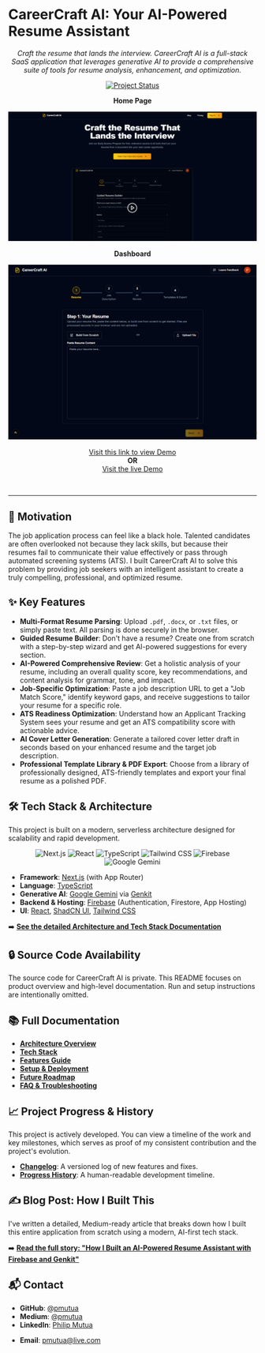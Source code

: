 # CareerCraft AI: Your AI-Powered Resume Assistant

<p align="center">
  <em>Craft the resume that lands the interview. CareerCraft AI is a full-stack SaaS application that leverages generative AI to provide a comprehensive suite of tools for resume analysis, enhancement, and optimization.</em>
</p>

<p align="center">
  <a href="./docs/progress-history.md"><img src="https://img.shields.io/badge/Project_Status-Actively_Developed-brightgreen" alt="Project Status"></a>
  <!-- <a href="https://github.com/your-username/careercraft-ai/blob/main/LICENSE"><img src="https://img.shields.io/badge/License-MIT-blue.svg" alt="License"></a> -->
</p>

<p align="center">
    <b>Home Page</b>
</p>
<p align="center">
  <img src="./assets/landing-hero-page.PNG" alt="CareerCraft AI Dashboard Preview" data-ai-hint="app dashboard resume" width="800"/>
</p>

<p align="center">
    <b>Dashboard</b>
</p>

  <p align="center">
  <img src="./assets/dashboard-career-craft.PNG" alt="CareerCraft AI Dashboard Preview" data-ai-hint="app dashboard resume" width="800"/>
</p>

<p align="center">
  <a href="https://www.youtube.com/watch?v=8Tioh6XuGEE" target="_blank">
    Visit this link to view Demo
  </a>
  <br>
  <b>OR</b>
  <br>
  <a href="https://studio--careercraft-ai-digjh.us-central1.hosted.app/" target="_blank">
    Visit the live Demo
  </a>

  
</p>


<br>

---

## 🚀 Motivation

The job application process can feel like a black hole. Talented candidates are often overlooked not because they lack skills, but because their resumes fail to communicate their value effectively or pass through automated screening systems (ATS). I built CareerCraft AI to solve this problem by providing job seekers with an intelligent assistant to create a truly compelling, professional, and optimized resume.

## ✨ Key Features

- **Multi-Format Resume Parsing**: Upload `.pdf`, `.docx`, or `.txt` files, or simply paste text. All parsing is done securely in the browser.
- **Guided Resume Builder**: Don't have a resume? Create one from scratch with a step-by-step wizard and get AI-powered suggestions for every section.
- **AI-Powered Comprehensive Review**: Get a holistic analysis of your resume, including an overall quality score, key recommendations, and content analysis for grammar, tone, and impact.
- **Job-Specific Optimization**: Paste a job description URL to get a "Job Match Score," identify keyword gaps, and receive suggestions to tailor your resume for a specific role.
- **ATS Readiness Optimization**: Understand how an Applicant Tracking System sees your resume and get an ATS compatibility score with actionable advice.
- **AI Cover Letter Generation**: Generate a tailored cover letter draft in seconds based on your enhanced resume and the target job description.
- **Professional Template Library & PDF Export**: Choose from a library of professionally designed, ATS-friendly templates and export your final resume as a polished PDF.

## 🛠️ Tech Stack & Architecture

This project is built on a modern, serverless architecture designed for scalability and rapid development.

<p align="center">
  <img src="https://img.shields.io/badge/Next.js-000000?style=for-the-badge&logo=nextdotjs&logoColor=white" alt="Next.js">
  <img src="https://img.shields.io/badge/React-20232A?style=for-the-badge&logo=react&logoColor=61DAFB" alt="React">
  <img src="https://img.shields.io/badge/TypeScript-3178C6?style=for-the-badge&logo=typescript&logoColor=white" alt="TypeScript">
  <img src="https://img.shields.io/badge/Tailwind_CSS-38B2AC?style=for-the-badge&logo=tailwind-css&logoColor=white" alt="Tailwind CSS">
  <img src="https://img.shields.io/badge/Firebase-FFCA28?style=for-the-badge&logo=firebase&logoColor=black" alt="Firebase">
  <img src="https://img.shields.io/badge/Google_Gemini-4285F4?style=for-the-badge&logo=google&logoColor=white" alt="Google Gemini">
</p>

- **Framework**: [Next.js](https://nextjs.org/) (with App Router)
- **Language**: [TypeScript](https://www.typescriptlang.org/)
- **Generative AI**: [Google Gemini](https://deepmind.google.com/technologies/gemini/) via [Genkit](https://firebase.google.com/docs/genkit)
- **Backend & Hosting**: [Firebase](https://firebase.google.com/) (Authentication, Firestore, App Hosting)
- **UI**: [React](https://react.dev/), [ShadCN UI](https://ui.shadcn.com/), [Tailwind CSS](https://tailwindcss.com/)

➡️ **[See the detailed Architecture and Tech Stack Documentation](./docs/architecture.md)**

## 🔒 Source Code Availability

The source code for CareerCraft AI is private. This README focuses on product overview and high-level documentation. Run and setup instructions are intentionally omitted.

## 📚 Full Documentation

- **[Architecture Overview](./docs/architecture.md)**
- **[Tech Stack](./docs/stack.md)**
- **[Features Guide](./docs/features.md)**
- **[Setup & Deployment](./docs/setup.md)**
- **[Future Roadmap](./docs/future-roadmap.md)**
- **[FAQ & Troubleshooting](./docs/faq.md)**

## 📈 Project Progress & History

This project is actively developed. You can view a timeline of the work and key milestones, which serves as proof of my consistent contribution and the project's evolution.

- **[Changelog](./docs/changelog.md)**: A versioned log of new features and fixes.
- **[Progress History](./docs/progress-history.md)**: A human-readable development timeline.

## ✍️ Blog Post: How I Built This

I've written a detailed, Medium-ready article that breaks down how I built this entire application from scratch using a modern, AI-first tech stack.

➡️ **[Read the full story: "How I Built an AI-Powered Resume Assistant with Firebase and Genkit"](./docs/blog-firebase-studio.md)**

<!-- TODO: LICENSE CHANGE ## 📄 License

This project is licensed under the MIT License - see the [LICENSE](./LICENSE) file for details. -->

## 📬 Contact

- **GitHub**: [@pmutua](https://github.com/pmutua)
- **Medium**: [@pmutua](https://medium.com/@philip.mutua)
- **LinkedIn**: [Philip Mutua](https://www.linkedin.com/in/pmutua/)
<!-- -   **Portfolio**: []() -->
- **Email**: [pmutua@live.com](mailto:pmutua@live.com)
